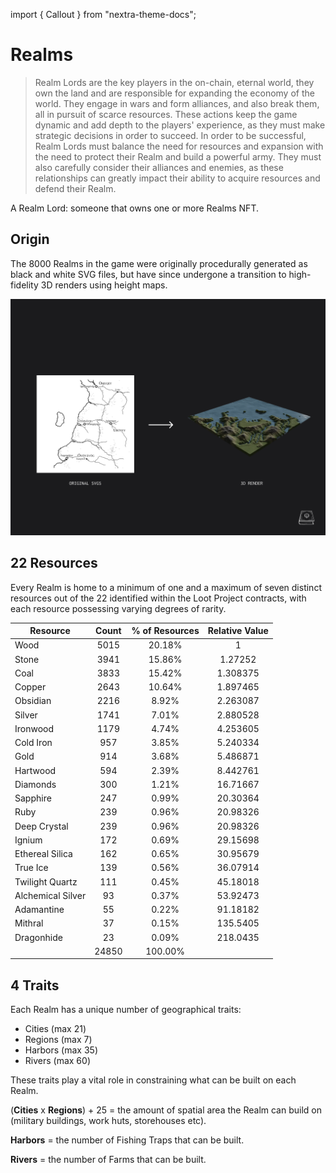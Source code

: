 import { Callout } from "nextra-theme-docs";

# Realms

> Realm Lords are the key players in the on-chain, eternal world, they own the land and are responsible for expanding the economy of the world. They engage in wars and form alliances, and also break them, all in pursuit of scarce resources. These actions keep the game dynamic and add depth to the players' experience, as they must make strategic decisions in order to succeed. In order to be successful, Realm Lords must balance the need for resources and expansion with the need to protect their Realm and build a powerful army. They must also carefully consider their alliances and enemies, as these relationships can greatly impact their ability to acquire resources and defend their Realm. 

<Callout emoji="👑">
A Realm Lord: someone that owns one or more Realms NFT.
</Callout>

## Origin

The 8000 Realms in the game were originally procedurally generated as black and white SVG files, but have since undergone a transition to high-fidelity 3D renders using height maps.

![Realms Low-High Fidelity](/static/img/game/realms-low-fid.png)


 ## 22 Resources

Every Realm is home to a minimum of one and a maximum of seven distinct resources out of the 22 identified within the Loot Project contracts, with each resource possessing varying degrees of rarity.

|     Resource      | Count | % of Resources | Relative Value |
|-------------------|:-----:|:--------------:|:--------------:|
| Wood              |  5015 |     20.18%     |        1       |
| Stone             |  3941 |     15.86%     |     1.27252    |
| Coal              |  3833 |     15.42%     |    1.308375    |
| Copper            |  2643 |     10.64%     |    1.897465    |
| Obsidian          |  2216 |      8.92%     |    2.263087    |
| Silver            |  1741 |      7.01%     |    2.880528    |
| Ironwood          |  1179 |      4.74%     |    4.253605    |
| Cold Iron         |  957  |      3.85%     |    5.240334    |
| Gold              |  914  |      3.68%     |    5.486871    |
| Hartwood          |  594  |      2.39%     |    8.442761    |
| Diamonds          |  300  |      1.21%     |    16.71667    |
| Sapphire          |  247  |      0.99%     |    20.30364    |
| Ruby              |  239  |      0.96%     |    20.98326    |
| Deep Crystal      |  239  |      0.96%     |    20.98326    |
| Ignium            |  172  |      0.69%     |    29.15698    |
| Ethereal Silica   |  162  |      0.65%     |    30.95679    |
| True Ice          |  139  |      0.56%     |    36.07914    |
| Twilight Quartz   |  111  |      0.45%     |    45.18018    |
| Alchemical Silver |   93  |      0.37%     |    53.92473    |
| Adamantine        |   55  |      0.22%     |    91.18182    |
| Mithral           |   37  |      0.15%     |    135.5405    |
| Dragonhide        |   23  |      0.09%     |    218.0435    |
|                   | 24850 |     100.00%    |                |

## 4 Traits

Each Realm has a unique number of geographical traits: 
- Cities (max 21) 
- Regions (max 7)
- Harbors (max 35)
- Rivers (max 60)

These traits play a vital role in constraining what can be built on each Realm. 

(**Cities** x **Regions**) + 25 = the amount of spatial area the Realm can build on (military buildings, work huts, storehouses etc).

**Harbors** = the number of Fishing Traps that can be built.

**Rivers** = the number of Farms that can be built. 


